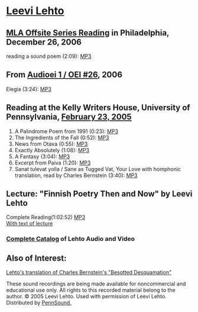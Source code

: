 [Leevi Lehto](http://epc.buffalo.edu/authors/lehto/index.html)
==============================================================

[MLA Offsite Series Reading](http://writing.upenn.edu/pennsound/x/MLA-Offsite.php#12-26-06) in Philadelphia, December 26, 2006
------------------------------------------------------------------------------------------------------------------------------

reading a sound poem (2:09): [MP3](http://media.sas.upenn.edu/pennsound/authors/Lehto/Lehto-Leevi_sound-poem_MLA_Philadelphia_12-26-06.mp3)

From [Audioei 1 / OEI \#26](http://writing.upenn.edu/pennsound/x/OEI.html), 2006
--------------------------------------------------------------------------------

Elegia (3:24): [MP3](http://media.sas.upenn.edu/pennsound/groups/OEI/CD-2/Lehto-Leevi_Elegia_OEI_2006.mp3)

Reading at the Kelly Writers House, University of Pennsylvania, [February 23, 2005](http://www.writing.upenn.edu/%7Ewh/calendar/0205.html#23)
---------------------------------------------------------------------------------------------------------------------------------------------

1.  A Palindrome Poem from 1991 (0:23): [MP3](http://media.sas.upenn.edu/pennsound/authors/Lehto/Lehto-Leevi_03_A-Palindrom-Poem_UPenn_2-23-05.mp3)
2.  The Ingredients of the Fall (0:52): [MP3](http://media.sas.upenn.edu/pennsound/authors/Lehto/Lehto-Leevi_04_The-Ingredients-Of-the-Fall_UPenn_2-23-05.mp3)
3.  News from Otava (0:55): [MP3](http://media.sas.upenn.edu/pennsound/authors/Lehto/Lehto-Leevi_05_News-From-Otava_UPenn_2-23-05.mp3)
4.  Exactly Absolutely (1:08): [MP3](http://media.sas.upenn.edu/pennsound/authors/Lehto/Lehto-Leevi_06_Exactly-Absolutely_UPenn_2-23-05.mp3)
5.  A Fantasy (3:04): [MP3](http://media.sas.upenn.edu/pennsound/authors/Lehto/Lehto-Leevi_07_A-Fantasy_UPenn_2-23-05.mp3)
6.  Excerpt from Paiva (1:20): [MP3](http://media.sas.upenn.edu/pennsound/authors/Lehto/Lehto-Leevi_08_Excerpt-from-Paiva_UPenn_2-23-05.mp3)
7.  Sanat tulevat yolla / Sane as Tugged Vat, Your Love with homphonic translation, read by Charles Bernstein (3:40): [MP3](http://media.sas.upenn.edu/pennsound/authors/Lehto/Lehto-Leevi_09_Sanat-tulevat-yolla-with-Charles-Bernstein_UPenn_2-23-05.mp3)

Lecture: "Finnish Poetry Then and Now" by Leevi Lehto
-----------------------------------------------------

Complete Reading(1:02:52) [MP3](http://media.sas.upenn.edu/pennsound/authors/Lehto/Lehto-Leevi_02_Discussion_UPenn_2-23-05.mp3)  
[With text of lecture](http://leevilehto.net/?page_id=40)  
  

### [Complete Catalog](http://leevilehto.net/?page_id=5) of Lehto Audio and Video

Also of Interest:
-----------------

[Lehto's translation of Charles Bernstein's "Besotted Desquamation"](http://www.youtube.com/watch?v=3oBIw8AbIeA)

These sound recordings are being made available for noncommercial and educational use only.
All rights to this recorded material belong to the author. © 2005 Leevi Lehto.
Used with permission of Leevi Lehto. Distributed by [PennSound.](../index.html)
